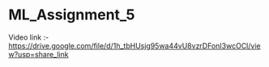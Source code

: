 # ML_Assignment_5
Video link :- https://drive.google.com/file/d/1h_tbHUsjg95wa44vU8vzrDFonI3wcOCl/view?usp=share_link

